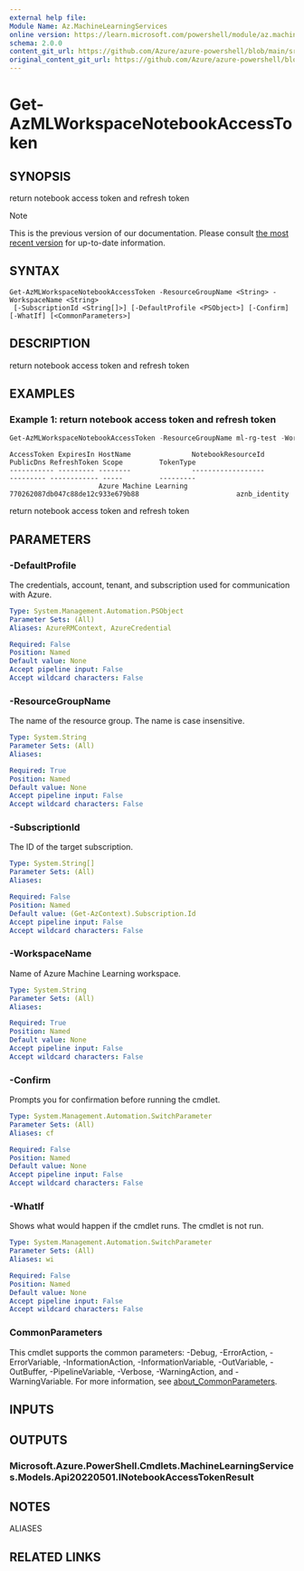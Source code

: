 ```yaml
---
external help file:
Module Name: Az.MachineLearningServices
online version: https://learn.microsoft.com/powershell/module/az.machinelearningservices/get-azmlworkspacenotebookaccesstoken
schema: 2.0.0
content_git_url: https://github.com/Azure/azure-powershell/blob/main/src/MachineLearningServices/help/Get-AzMLWorkspaceNotebookAccessToken.md
original_content_git_url: https://github.com/Azure/azure-powershell/blob/main/src/MachineLearningServices/help/Get-AzMLWorkspaceNotebookAccessToken.md
---
```


# Get-AzMLWorkspaceNotebookAccessToken

## SYNOPSIS
return notebook access token and refresh token

> [!NOTE]
>This is the previous version of our documentation. Please consult [the most recent version](/powershell/module/az.machinelearningservices/get-azmlworkspacenotebookaccesstoken) for up-to-date information.

## SYNTAX

```
Get-AzMLWorkspaceNotebookAccessToken -ResourceGroupName <String> -WorkspaceName <String>
 [-SubscriptionId <String[]>] [-DefaultProfile <PSObject>] [-Confirm] [-WhatIf] [<CommonParameters>]
```

## DESCRIPTION
return notebook access token and refresh token

## EXAMPLES

### Example 1: return notebook access token and refresh token
```powershell
Get-AzMLWorkspaceNotebookAccessToken -ResourceGroupName ml-rg-test -WorkspaceName mlworkspace-cli01
```

```output
AccessToken ExpiresIn HostName               NotebookResourceId               PublicDns RefreshToken Scope         TokenType
----------- --------- --------               ------------------               --------- ------------ -----         ---------
                      Azure Machine Learning 770262087db047c88de12c933e679b88                        aznb_identity
```

return notebook access token and refresh token

## PARAMETERS

### -DefaultProfile
The credentials, account, tenant, and subscription used for communication with Azure.

```yaml
Type: System.Management.Automation.PSObject
Parameter Sets: (All)
Aliases: AzureRMContext, AzureCredential

Required: False
Position: Named
Default value: None
Accept pipeline input: False
Accept wildcard characters: False
```

### -ResourceGroupName
The name of the resource group.
The name is case insensitive.

```yaml
Type: System.String
Parameter Sets: (All)
Aliases:

Required: True
Position: Named
Default value: None
Accept pipeline input: False
Accept wildcard characters: False
```

### -SubscriptionId
The ID of the target subscription.

```yaml
Type: System.String[]
Parameter Sets: (All)
Aliases:

Required: False
Position: Named
Default value: (Get-AzContext).Subscription.Id
Accept pipeline input: False
Accept wildcard characters: False
```

### -WorkspaceName
Name of Azure Machine Learning workspace.

```yaml
Type: System.String
Parameter Sets: (All)
Aliases:

Required: True
Position: Named
Default value: None
Accept pipeline input: False
Accept wildcard characters: False
```

### -Confirm
Prompts you for confirmation before running the cmdlet.

```yaml
Type: System.Management.Automation.SwitchParameter
Parameter Sets: (All)
Aliases: cf

Required: False
Position: Named
Default value: None
Accept pipeline input: False
Accept wildcard characters: False
```

### -WhatIf
Shows what would happen if the cmdlet runs.
The cmdlet is not run.

```yaml
Type: System.Management.Automation.SwitchParameter
Parameter Sets: (All)
Aliases: wi

Required: False
Position: Named
Default value: None
Accept pipeline input: False
Accept wildcard characters: False
```

### CommonParameters
This cmdlet supports the common parameters: -Debug, -ErrorAction, -ErrorVariable, -InformationAction, -InformationVariable, -OutVariable, -OutBuffer, -PipelineVariable, -Verbose, -WarningAction, and -WarningVariable. For more information, see [about_CommonParameters](http://go.microsoft.com/fwlink/?LinkID=113216).

## INPUTS

## OUTPUTS

### Microsoft.Azure.PowerShell.Cmdlets.MachineLearningServices.Models.Api20220501.INotebookAccessTokenResult

## NOTES

ALIASES

## RELATED LINKS

